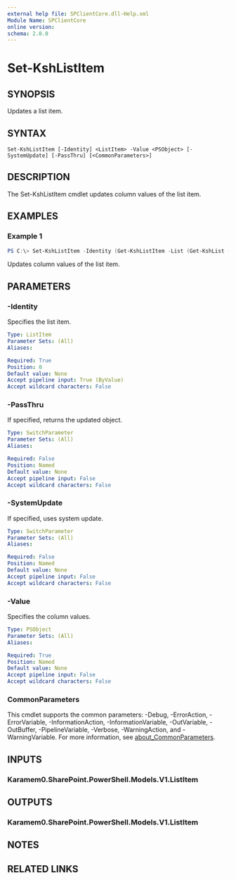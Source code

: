 ```yaml
---
external help file: SPClientCore.dll-Help.xml
Module Name: SPClientCore
online version:
schema: 2.0.0
---
```


# Set-KshListItem

## SYNOPSIS
Updates a list item.

## SYNTAX

```
Set-KshListItem [-Identity] <ListItem> -Value <PSObject> [-SystemUpdate] [-PassThru] [<CommonParameters>]
```

## DESCRIPTION
The Set-KshListItem cmdlet updates column values of the list item.

## EXAMPLES

### Example 1
```powershell
PS C:\> Set-KshListItem -Identity (Get-KshListItem -List (Get-KshList -ListTitle 'Announcements') -ItemId 1) -Value @{ 'Title' = 'A Happy New Year' }
```

Updates column values of the list item.

## PARAMETERS

### -Identity
Specifies the list item.

```yaml
Type: ListItem
Parameter Sets: (All)
Aliases:

Required: True
Position: 0
Default value: None
Accept pipeline input: True (ByValue)
Accept wildcard characters: False
```

### -PassThru
If specified, returns the updated object.

```yaml
Type: SwitchParameter
Parameter Sets: (All)
Aliases:

Required: False
Position: Named
Default value: None
Accept pipeline input: False
Accept wildcard characters: False
```

### -SystemUpdate
If specified, uses system update.

```yaml
Type: SwitchParameter
Parameter Sets: (All)
Aliases:

Required: False
Position: Named
Default value: None
Accept pipeline input: False
Accept wildcard characters: False
```

### -Value
Specifies the column values.

```yaml
Type: PSObject
Parameter Sets: (All)
Aliases:

Required: True
Position: Named
Default value: None
Accept pipeline input: False
Accept wildcard characters: False
```

### CommonParameters
This cmdlet supports the common parameters: -Debug, -ErrorAction, -ErrorVariable, -InformationAction, -InformationVariable, -OutVariable, -OutBuffer, -PipelineVariable, -Verbose, -WarningAction, and -WarningVariable. For more information, see [about_CommonParameters](http://go.microsoft.com/fwlink/?LinkID=113216).

## INPUTS

### Karamem0.SharePoint.PowerShell.Models.V1.ListItem

## OUTPUTS

### Karamem0.SharePoint.PowerShell.Models.V1.ListItem

## NOTES

## RELATED LINKS
